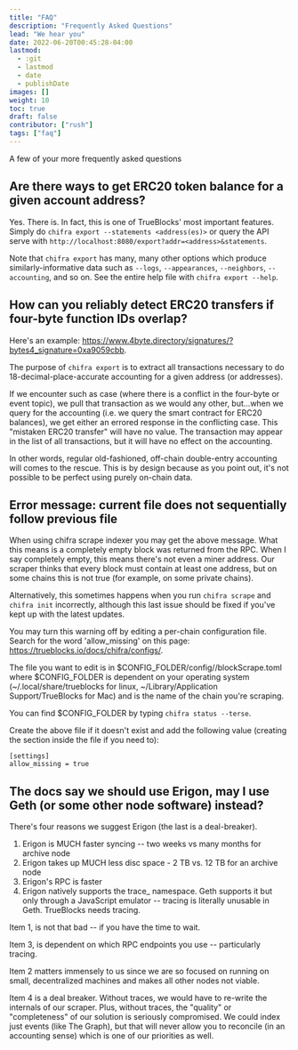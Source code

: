 ```yaml
---
title: "FAQ"
description: "Frequently Asked Questions"
lead: "We hear you"
date: 2022-06-20T00:45:28-04:00
lastmod:
  - :git
  - lastmod
  - date
  - publishDate
images: []
weight: 10
toc: true
draft: false
contributor: ["rush"]
tags: ["faq"]
---
```


A few of your more frequently asked questions

## Are there ways to get ERC20 token balance for a given account address?

Yes. There is. In fact, this is one of TrueBlocks' most important features. Simply do `chifra export --statements <address(es)>` or query the API serve with `http://localhost:8080/export?addr=<address>&statements`. 

Note that `chifra export` has many, many other options which produce similarly-informative data such as `--logs`, `--appearances`, `--neighbors`, `--accounting`, and so on. See the entire help file with `chifra export --help`.

## How can you reliably detect ERC20 transfers if four-byte function IDs overlap?

Here's an example: https://www.4byte.directory/signatures/?bytes4_signature=0xa9059cbb.

The purpose of `chifra export` is to extract all transactions necessary to do 18-decimal-place-accurate accounting for a given address (or addresses).

If we encounter such as case (where there is a conflict in the four-byte or event topic), we pull that transaction as we would any other, but...when we query for the accounting (i.e. we query the smart contract for ERC20 balances), we get either an errored response in the conflicting case. This "mistaken ERC20 transfer" will have no value. The transaction may appear in the list of all transactions, but it will have no effect on the accounting.

In other words, regular old-fashioned, off-chain double-entry accounting will comes to the rescue. This is by design because as you point out, it's not possible to be perfect using purely on-chain data.

## Error message: current file does not sequentially follow previous file

When using chifra scrape indexer you may get the above message. What this means is a completely empty block was returned from the RPC. When I say completely empty, this means there's not even a miner address. Our scraper thinks that every block must contain at least one address, but on some chains this is not true (for example, on some private chains).

Alternatively, this sometimes happens when you run `chifra scrape` and `chifra init` incorrectly, although this last issue should be fixed if you've kept up with the latest updates.

You may turn this warning off by editing a per-chain configuration file. Search for the word 'allow_missing' on this page: https://trueblocks.io/docs/chifra/configs/.

The file you want to edit is in $CONFIG_FOLDER/config/<chain>/blockScrape.toml where $CONFIG_FOLDER is dependent on your operating system (~/.local/share/trueblocks for linux, ~/Library/Application Support/TrueBlocks for Mac) and <chain> is the name of the chain you're scraping.

You can find $CONFIG_FOLDER by typing `chifra status --terse`.

Create the above file if it doesn't exist and add the following value (creating the section inside the file if you need to):

```
[settings]
allow_missing = true
```

## The docs say we should use Erigon, may I use Geth (or some other node software) instead?

There's four reasons we suggest Erigon (the last is a deal-breaker).

1. Erigon is MUCH faster syncing -- two weeks vs many months for archive node
2. Erigon takes up MUCH less disc space - 2 TB vs. 12 TB for an archive node
3. Erigon's RPC is faster
4. Erigon natively supports the trace_ namespace. Geth supports it but only through a JavaScript emulator -- tracing is literally unusable in Geth. TrueBlocks needs tracing.

Item 1, is not that bad -- if you have the time to wait.

Item 3, is dependent on which RPC endpoints you use -- particularly tracing.

Item 2 matters immensely to us since we are so focused on running on small, decentralized machines and makes all other nodes not viable.

Item 4 is a deal breaker. Without traces, we would have to re-write the internals of our scraper. Plus, without traces, the "quality" or "completeness" of our solution is seriously compromised. We could index just events (like The Graph), but that will never allow you to reconcile (in an accounting sense) which is one of our priorities as well.
